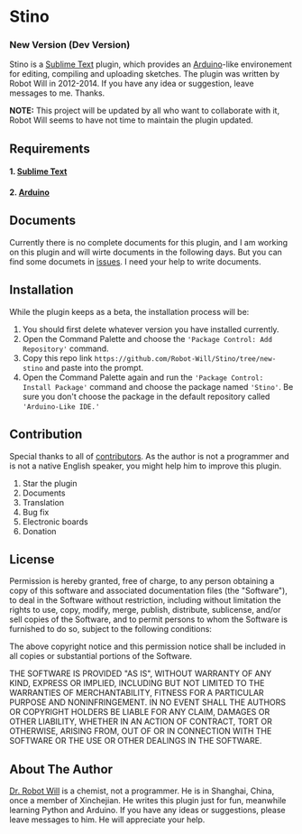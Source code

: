 # Stino
### New Version (Dev Version)

Stino is a [Sublime Text](http://www.sublimetext.com) plugin, which provides an [Arduino](http://arduino.cc)-like environement for editing, compiling and uploading sketches. The plugin was written by Robot Will in 2012-2014. If you have any idea or suggestion, leave messages to me. Thanks.

**NOTE:** This project will be updated by all who want to collaborate with it, Robot Will seems to have not time to maintain the plugin updated.


## Requirements
#### 1. [Sublime Text](http://www.sublimetext.com)

#### 2. [Arduino](http://arduino.cc/en/Main/Software)


## Documents
Currently there is no complete documents for this plugin, and I am working on this plugin and will wirte documents in the following days. But you can find some documets in [issues](https://github.com/Robot-Will/Stino/issues). I need your help to write documents.


## Installation
While the plugin keeps as a beta, the installation process will be:


1. You should first delete whatever version you have installed currently.
2. Open the Command Palette and choose the `'Package Control: Add Repository'` command.
3. Copy this repo link `https://github.com/Robot-Will/Stino/tree/new-stino` and paste into the prompt.
4. Open the Command Palette again and run the `'Package Control: Install Package'` command and choose the package named `'Stino'`. Be sure you don't choose the package in the default repository called `'Arduino-Like IDE.'`


## Contribution
Special thanks to all of [contributors](https://github.com/Robot-Will/Stino/blob/new-stino/CONTRIBUTORS.md). As the author is not a programmer and is not a native English speaker,  you might help him to improve this plugin.

1. Star the plugin
2. Documents
3. Translation
4. Bug fix
5. Electronic boards
6. Donation


## License
Permission is hereby granted, free of charge, to any person obtaining a copy of this software and associated documentation files (the "Software"), to deal in the Software without restriction, including without limitation the rights to use, copy, modify, merge, publish, distribute, sublicense, and/or sell copies of the Software, and to permit persons to whom the Software is
furnished to do so, subject to the following conditions:

The above copyright notice and this permission notice shall be included in all copies or substantial portions of the Software.

THE SOFTWARE IS PROVIDED "AS IS", WITHOUT WARRANTY OF ANY KIND, EXPRESS OR IMPLIED, INCLUDING BUT NOT LIMITED TO THE WARRANTIES OF MERCHANTABILITY, FITNESS FOR A PARTICULAR PURPOSE AND NONINFRINGEMENT. IN NO EVENT SHALL THE AUTHORS OR COPYRIGHT HOLDERS BE LIABLE FOR ANY CLAIM, DAMAGES OR OTHER LIABILITY, WHETHER IN AN ACTION OF CONTRACT, TORT OR OTHERWISE, ARISING FROM, OUT OF OR IN CONNECTION WITH THE SOFTWARE OR THE USE OR OTHER DEALINGS IN THE SOFTWARE.


## About The Author
[Dr. Robot Will](http://resume.github.io/?Robot-Will) is a chemist, not a programmer. He is in Shanghai, China, once a member of Xinchejian. He writes this plugin just for fun, meanwhile learning Python and Arduino. If you have any ideas or suggestions, please leave messages to him. He will appreciate your help.
